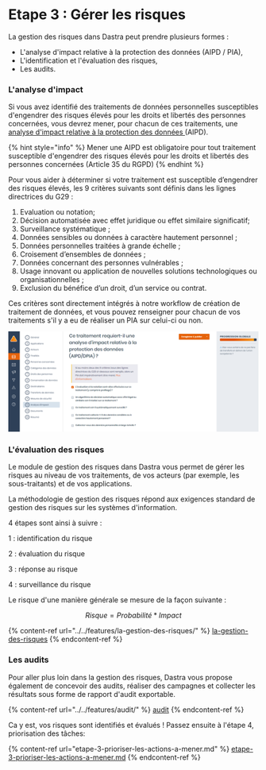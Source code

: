 # Etape 3 : Gérer les risques

La gestion des risques dans Dastra peut prendre plusieurs formes :

* L'analyse d'impact relative à la protection des données (AIPD / PIA),
* L'identification et l'évaluation des risques,
* Les audits.

### L'analyse d'impact

Si vous avez identifié des traitements de données personnelles susceptibles d'engendrer des risques élevés pour les droits et libertés des personnes concernées, vous devrez mener, pour chacun de ces traitements, une [analyse d'impact relative à la protection des données ](https://www.cnil.fr/fr/gerer-les-risques)(AIPD).

{% hint style="info" %}
Mener une AIPD est obligatoire pour tout traitement susceptible d'engendrer des risques élevés pour les droits et libertés des personnes concernées (Article 35 du RGPD)
{% endhint %}

Pour vous aider à déterminer si votre traitement est susceptible d’engendrer des risques élevés, les 9 critères suivants sont définis dans les lignes directrices du G29 :

1. Evaluation ou notation;
2. Décision automatisée avec effet juridique ou effet similaire significatif;
3. Surveillance systématique ;
4. Données sensibles ou données à caractère hautement personnel ;
5. Données personnelles traitées à grande échelle ;
6. Croisement d’ensembles de données ;
7. Données concernant des personnes vulnérables ;
8. Usage innovant ou application de nouvelles solutions technologiques ou organisationnelles ;
9. Exclusion du bénéfice d’un droit, d’un service ou contrat.

Ces critères sont directement intégrés à notre workflow de création de traitement de données, et vous pouvez renseigner pour chacun de vos traitements s'il y a eu de réaliser un PIA sur celui-ci ou non.

![Exemple de traitement nécessitant potentiellement un PIA.](<../../.gitbook/assets/image (23).png>)

### L'évaluation des risques

Le module de gestion des risques dans Dastra vous permet de gérer les risques au niveau de vos traitements, de vos acteurs (par exemple, les sous-traitants) et de vos applications.&#x20;

La méthodologie de gestion des risques répond aux exigences standard de gestion des risques sur les systèmes d'information.&#x20;

4 étapes sont ainsi à suivre :&#x20;

1 : identification du risque

2 : évaluation du risque

3 : réponse au risque

4 : surveillance du risque



Le risque d'une manière générale se mesure de la façon suivante :&#x20;

$$
Risque  = Probabilité  * Impact
$$

{% content-ref url="../../features/la-gestion-des-risques/" %}
[la-gestion-des-risques](../../features/la-gestion-des-risques/)
{% endcontent-ref %}

### Les audits

Pour aller plus loin dans la gestion des risques, Dastra vous propose également de concevoir des audits, réaliser des campagnes et collecter les résultats sous forme de rapport d'audit exportable.

{% content-ref url="../../features/audit/" %}
[audit](../../features/audit/)
{% endcontent-ref %}

Ca y est, vos risques sont identifiés et évalués ! Passez ensuite à l'étape 4, priorisation des tâches:

{% content-ref url="etape-3-prioriser-les-actions-a-mener.md" %}
[etape-3-prioriser-les-actions-a-mener.md](etape-3-prioriser-les-actions-a-mener.md)
{% endcontent-ref %}

